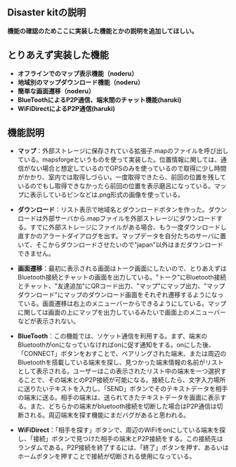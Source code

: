 ## Disaster kitの説明

__機能の確認のためここに実装した機能とかの説明を追加してほしい。__

## とりあえず実装した機能
- __オフラインでのマップ表示機能（noderu）__
- __地域別のマップダウンロード機能（noderu）__
- __簡単な画面遷移（noderu）__
- __BlueToothによるP2P通信、端末間のチャット機能(haruki)__
- __WiFiDirectによるP2P通信(haruki)__

## 機能説明
- **マップ**：外部ストレージに保存されている拡張子.mapのファイルを呼び出している。mapsforgeというものを使って実装した。位置情報に関しては、通信がない場合と想定しているのでGPSのみを使っているので取得に少し時間がかかり、室内では取得しづらい。一度取得できたら、前回の位置を残しているのでもし取得できなかったら前回の位置を表示磨呂になっている。マップに表示しているピンなどは.png形式の画像を使っている。

- **ダウンロード**：リスト表示で地域名とダウンロードボタンを作った。ダウンロードは外部サーバから.mapファイルを外部ストレージにダウンロードする。すでに外部ストレージにファイルがある場合、もう一度ダウンロードし直すかのアラートダイアログを出す。マップデータを自分たちのサーバに置いて、そこからダウンロードさせたいので"japan"以外はまだダウンロードできません。

- **画面遷移**：最初に表示される画面はトーク画面にしたいので、とりあえずはBluetooth接続とチャットの画面を出力している。"トーク"にBluetooth接続とチャット、"友達追加"にQRコード出力、"マップ"にマップ出力、"マップダウンロード"にマップのダウンロード画面をそれぞれ遷移するようになっている。画面遷移は右上のメニューバーからできるようにしている。マップに関しては画面の上にマップを出力しているみたいで画面上のメニューバーなどが表示されない。

- **BlueTooth**：この機能では、ソケット通信を利用する。まず、端末のBluetoothがonになっていなければonに促す通知をする。onにした後、「CONNECT」ボタンをおすことで、ペアリングされた端末、または周辺のBluetoothを搭載している端末を探し、見つかった端末情報の名前がリストとして表示される。ユーザーはこの表示されたリスト中の端末を一つ選択することで、その端末とのP2P接続が可能になる。接続したら、文字入力場所に送りたいテキストを入力し、「SEND」ボタンでそのテキストデータを相手の端末に送る。相手の端末は、送られてきたテキストデータを画面に表示する。また、どちらかの端末がbluetooth接続を切断した場合はP2P通信は切断される。周辺端末を探す機能にまだバグがあると思われる。
 
- **WiFiDirect**：「相手を探す」ボタンで、周辺のWiFiをonにしている端末を探し、「接続」ボタンで見つけた相手の端末とP2P接続をする。この接続先はランダムである。P2P接続を終了するには、「終了」ボタンを押す、あるいはホームボタンを押すことで接続が切断される使用になっている。

